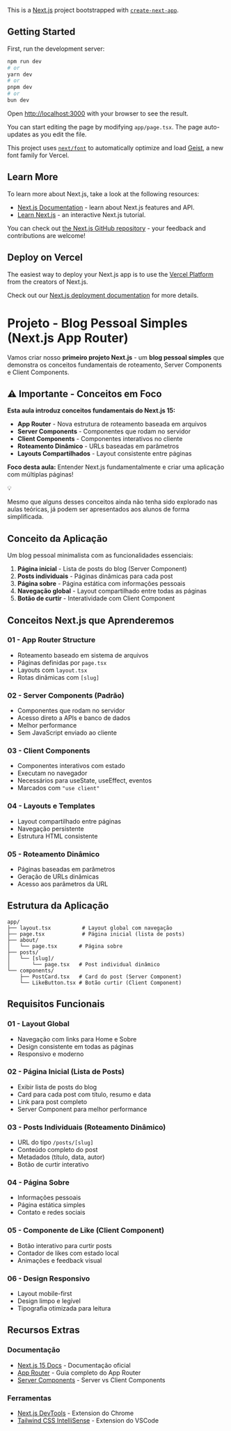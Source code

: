 This is a [Next.js](https://nextjs.org) project bootstrapped with [`create-next-app`](https://nextjs.org/docs/app/api-reference/cli/create-next-app).

## Getting Started

First, run the development server:

```bash
npm run dev
# or
yarn dev
# or
pnpm dev
# or
bun dev
```

Open [http://localhost:3000](http://localhost:3000) with your browser to see the result.

You can start editing the page by modifying `app/page.tsx`. The page auto-updates as you edit the file.

This project uses [`next/font`](https://nextjs.org/docs/app/building-your-application/optimizing/fonts) to automatically optimize and load [Geist](https://vercel.com/font), a new font family for Vercel.

## Learn More

To learn more about Next.js, take a look at the following resources:

- [Next.js Documentation](https://nextjs.org/docs) - learn about Next.js features and API.
- [Learn Next.js](https://nextjs.org/learn) - an interactive Next.js tutorial.

You can check out [the Next.js GitHub repository](https://github.com/vercel/next.js) - your feedback and contributions are welcome!

## Deploy on Vercel

The easiest way to deploy your Next.js app is to use the [Vercel Platform](https://vercel.com/new?utm_medium=default-template&filter=next.js&utm_source=create-next-app&utm_campaign=create-next-app-readme) from the creators of Next.js.

Check out our [Next.js deployment documentation](https://nextjs.org/docs/app/building-your-application/deploying) for more details.

# Projeto - Blog Pessoal Simples (Next.js App Router)

Vamos criar nosso **primeiro projeto Next.js** - um **blog pessoal simples** que demonstra os conceitos fundamentais de roteamento, Server Components e Client Components.

## ⚠️ Importante - Conceitos em Foco

**Esta aula introduz conceitos fundamentais do Next.js 15:**

- **App Router** - Nova estrutura de roteamento baseada em arquivos
- **Server Components** - Componentes que rodam no servidor
- **Client Components** - Componentes interativos no cliente
- **Roteamento Dinâmico** - URLs baseadas em parâmetros
- **Layouts Compartilhados** - Layout consistente entre páginas

**Foco desta aula:** Entender Next.js fundamentalmente e criar uma aplicação com múltiplas páginas!

<aside>
💡

Mesmo que alguns desses conceitos ainda não tenha sido explorado nas aulas teóricas, já podem ser apresentados aos alunos de forma simplificada.

</aside>

## Conceito da Aplicação

Um blog pessoal minimalista com as funcionalidades essenciais:

1. **Página inicial** - Lista de posts do blog (Server Component)
2. **Posts individuais** - Páginas dinâmicas para cada post
3. **Página sobre** - Página estática com informações pessoais
4. **Navegação global** - Layout compartilhado entre todas as páginas
5. **Botão de curtir** - Interatividade com Client Component

## Conceitos Next.js que Aprenderemos

### 01 - App Router Structure

- Roteamento baseado em sistema de arquivos
- Páginas definidas por `page.tsx`
- Layouts com `layout.tsx`
- Rotas dinâmicas com `[slug]`

### 02 - Server Components (Padrão)

- Componentes que rodam no servidor
- Acesso direto a APIs e banco de dados
- Melhor performance
- Sem JavaScript enviado ao cliente

### 03 - Client Components

- Componentes interativos com estado
- Executam no navegador
- Necessários para useState, useEffect, eventos
- Marcados com `"use client"`

### 04 - Layouts e Templates

- Layout compartilhado entre páginas
- Navegação persistente
- Estrutura HTML consistente

### 05 - Roteamento Dinâmico

- Páginas baseadas em parâmetros
- Geração de URLs dinâmicas
- Acesso aos parâmetros da URL

## Estrutura da Aplicação

```
app/
├── layout.tsx          # Layout global com navegação
├── page.tsx            # Página inicial (lista de posts)
├── about/
│   └── page.tsx       # Página sobre
├── posts/
│   └── [slug]/
│       └── page.tsx   # Post individual dinâmico
└── components/
    ├── PostCard.tsx   # Card do post (Server Component)
    └── LikeButton.tsx # Botão curtir (Client Component)

```

## Requisitos Funcionais

### 01 - Layout Global

- Navegação com links para Home e Sobre
- Design consistente em todas as páginas
- Responsivo e moderno

### 02 - Página Inicial (Lista de Posts)

- Exibir lista de posts do blog
- Card para cada post com título, resumo e data
- Link para post completo
- Server Component para melhor performance

### 03 - Posts Individuais (Roteamento Dinâmico)

- URL do tipo `/posts/[slug]`
- Conteúdo completo do post
- Metadados (título, data, autor)
- Botão de curtir interativo

### 04 - Página Sobre

- Informações pessoais
- Página estática simples
- Contato e redes sociais

### 05 - Componente de Like (Client Component)

- Botão interativo para curtir posts
- Contador de likes com estado local
- Animações e feedback visual

### 06 - Design Responsivo

- Layout mobile-first
- Design limpo e legível
- Tipografia otimizada para leitura

## Recursos Extras

### Documentação

- [Next.js 15 Docs](https://nextjs.org/docs) - Documentação oficial
- [App Router](https://nextjs.org/docs/app) - Guia completo do App Router
- [Server Components](https://nextjs.org/docs/app/building-your-application/rendering/server-components) - Server vs Client Components

### Ferramentas

- [Next.js DevTools](https://chrome.google.com/webstore/detail/nextjs-devtools) - Extension do Chrome
- [Tailwind CSS IntelliSense](https://marketplace.visualstudio.com/items?itemName=bradlc.vscode-tailwindcss) - Extension do VSCode
